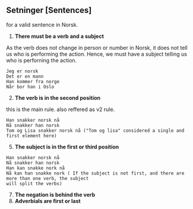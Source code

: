 ## Setninger [Sentences]

for a valid sentence in Norsk. 

1. **There must be a verb and a subject**

As the verb does not change in person or number in Norsk, it does not tell us who is performing the action.
Hence, we must have a subject telling us who is perforning the action.

```
Jeg er norsk
Det er en mann
Han kommer fra norge
Når bor han i Oslo
```

2. **The verb is in the second position**

this is the main rule. also reffered as v2 rule. 

```
Han snakker norsk nå
Nå snakker han norsk
Tom og Lisa snakker norsk nå ("Tom og lisa" considered a single and first element here)
```
   
5. **The subject is in the first or third position**

```
Han snakker norsk nå
Nå snakker han norsk
Han kan snakke nork nå
Nå kan han snakke nork ( If the subject is not first, and there are more than one verb, the subject
will split the verbs)
```


7. **The negation is behind the verb**
8. **Adverbials are first or last**














